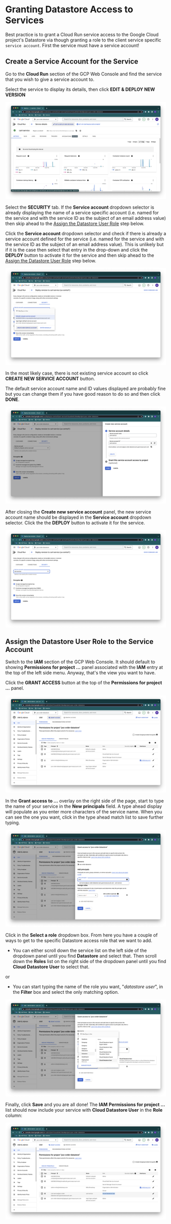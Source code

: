# Granting Datastore Access to Services

Best practice is to grant a Cloud Run service access to the Google Cloud project's Datastore via though granting 
a role to the client service specific `service account`. First the service must have a service account! 

## Create a Service Account for the Service

Go to the **Cloud Run** section of the GCP Web Console and find the service that you wish to give a service
account to.

Select the service to display its details, then click **EDIT & DEPLOY NEW VERSION**

![Click Edit & Deploy on the Service details](DATASTORE-01-service-edit-deploy.png)

Select the **SECURITY** tab. If the **Service account** dropdown selector is already displaying the name
of a service specific account (i.e. named for the service and with the service ID as the subject of an email 
address value) then skip ahead to the
[Assign the Datastore User Role](#assign-the-datastore-user-role-to-the-service-account) step below.

Click the **Service account** dropdown selector and check if there is already a service account defined
for the service (i.e. named for the service and with the service ID as the subject of an email address value). 
This is unlikely but if it is the case then select that entry in the drop-down and click the **DEPLOY** button
to activate it for the service and then skip ahead to the 
[Assign the Datastore User Role](#assign-the-datastore-user-role-to-the-service-account) step below.

![Create new service account](DATASTORE-02-create-new-svc-acct.png)

In the most likely case, there is not existing service account so click **CREATE NEW SERVICE ACCOUNT** button.

The default service account name and ID values displayed are probably fine but you can change them if you have
good reason to do so and then click **DONE**.

![](DATASTORE-03-service-acct-details.png)

After closing the **Create new service account** panel, the new service account name should be displayed in
the **Service account** dropdown selector. Click the the **DEPLOY** button
to activate it for the service.

![](DATASTORE-04-deploy-service.png)

## Assign the Datastore User Role to the Service Account

Switch to the **IAM** section of the GCP Web Console. It should default to showing **Permissions for project ...**
panel associated with the **IAM** entry at the top of the left side menu. Anyway, that's the view you want to have.

Click the **GRANT ACCESS** button at the top of the **Permissions for project ...** panel.

![](DATASTORE-05-IAM-grant-access.png)


In the **Grant access to ...** overlay on the right side of the page, start to type the name of your service in
the **New principals** field. A type ahead display will populate as you enter more characters of the service name.
When you can see the one you want, click in the type ahead match list to save further typing.

![](DATASTORE-06-select-service-principal.png)

Click in the **Select a role** dropdown box. From here you have a couple of ways to get to the specific
Datastore access role that we want to add. 

* You can either scroll down the service list on the left side of the dropdown panel until you find **Datastore**
and select that. Then scroll down the **Roles** list on the right side of the dropdown panel until you find 
**Cloud Datastore User** to select that.

or

* You can start typing the name of the role you want, "*datastore user*", in the **Filter** box and select the 
only matching option.

![](DATASTORE-07-select-datastore-user-role.png)

Finally, click **Save** and you are all done! The **IAM** **Permissions for project ...** list should now
include your service with **Cloud Datastore User** in the **Role** column: 

![](DATASTORE-08-role-in-place.png)
